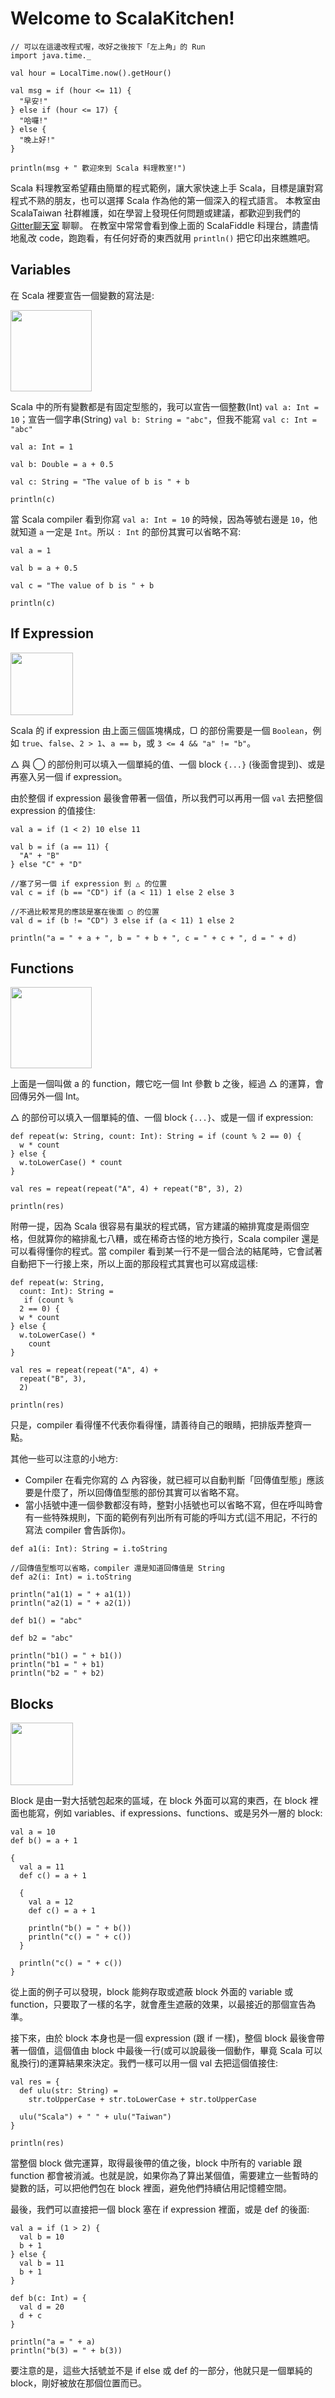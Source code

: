 <script>
  ((window.gitter = {}).chat = {}).options = {
    room: 'ScalaTaiwan/ScalaTaiwan'
  };
</script>
<script src="https://sidecar.gitter.im/dist/sidecar.v1.js" async defer></script>

# Welcome to ScalaKitchen!

```scalaFiddle libraries="Java8 Time-0.1.0"
// 可以在這邊改程式喔，改好之後按下「左上角」的 Run
import java.time._

val hour = LocalTime.now().getHour()

val msg = if (hour <= 11) {
  "早安!"
} else if (hour <= 17) {
  "哈囉!"
} else {
  "晚上好!"
}

println(msg + " 歡迎來到 Scala 料理教室!")
```

Scala 料理教室希望藉由簡單的程式範例，讓大家快速上手 Scala，目標是讓對寫程式不熟的朋友，也可以選擇 Scala 作為他的第一個深入的程式語言。
本教室由 ScalaTaiwan 社群維護，如在學習上發現任何問題或建議，都歡迎到我們的 [Gitter聊天室](https://gitter.im/ScalaTaiwan/ScalaTaiwan) 聊聊。
在教室中常常會看到像上面的 ScalaFiddle 料理台，請盡情地亂改 code，跑跑看，有任何好奇的東西就用 `println()` 把它印出來瞧瞧吧。

## Variables

在 Scala 裡要宣告一個變數的寫法是:

<img class="float-center" src="val.svg" style="height:130px"/>

Scala 中的所有變數都是有固定型態的，我可以宣告一個整數(Int) `val a: Int = 10`；宣告一個字串(String) `val b: String = "abc"`，但我不能寫 `val c: Int = "abc"`

```scalaFiddle
val a: Int = 1

val b: Double = a + 0.5

val c: String = "The value of b is " + b

println(c)
```

當 Scala compiler 看到你寫 `val a: Int = 10` 的時候，因為等號右邊是 `10`，他就知道 `a` 一定是 `Int`。所以 `: Int` 的部份其實可以省略不寫:

```scalaFiddle
val a = 1

val b = a + 0.5

val c = "The value of b is " + b

println(c)
```

## If Expression

<img class="float-center" src="if.svg" style="height:100px"/>

Scala 的 if expression 由上面三個區塊構成，▢ 的部份需要是一個 `Boolean`，例如 `true`、`false`、`2 > 1`、`a == b`，或 `3 <= 4 && "a" != "b"`。

△ 與 ◯ 的部份則可以填入一個單純的值、一個 block `{...}` (後面會提到)、或是再塞入另一個 if expression。

由於整個 if expression 最後會帶著一個值，所以我們可以再用一個 `val` 去把整個 expression 的值接住:

```scalaFiddle
val a = if (1 < 2) 10 else 11

val b = if (a == 11) {
  "A" + "B"
} else "C" + "D"

//塞了另一個 if expression 到 △ 的位置
val c = if (b == "CD") if (a < 11) 1 else 2 else 3

//不過比較常見的應該是塞在後面 ◯ 的位置
val d = if (b != "CD") 3 else if (a < 11) 1 else 2

println("a = " + a + ", b = " + b + ", c = " + c + ", d = " + d)
```

## Functions

<img class="float-center" src="def.svg" style="height:130px"/>

上面是一個叫做 a 的 function，餵它吃一個 Int 參數 b 之後，經過 △ 的運算，會回傳另外一個 Int。

△ 的部份可以填入一個單純的值、一個 block `{...}`、或是一個 if expression:

```scalaFiddle
def repeat(w: String, count: Int): String = if (count % 2 == 0) {
  w * count
} else {
  w.toLowerCase() * count
}

val res = repeat(repeat("A", 4) + repeat("B", 3), 2)

println(res)
```

附帶一提，因為 Scala 很容易有巢狀的程式碼，官方建議的縮排寬度是兩個空格，但就算你的縮排亂七八糟，或在稀奇古怪的地方換行，Scala compiler 還是可以看得懂你的程式。當 compiler 看到某一行不是一個合法的結尾時，它會試著自動把下一行接上來，所以上面的那段程式其實也可以寫成這樣:

```scalaFiddle
def repeat(w: String,
  count: Int): String = 
   if (count %
  2 == 0) {
  w * count
} else {
  w.toLowerCase() * 
    count
}

val res = repeat(repeat("A", 4) +
  repeat("B", 3),
  2)

println(res)
```

只是，compiler 看得懂不代表你看得懂，請善待自己的眼睛，把排版弄整齊一點。

其他一些可以注意的小地方:

* Compiler 在看完你寫的 △ 內容後，就已經可以自動判斷「回傳值型態」應該要是什麼了，所以回傳值型態的部份其實可以省略不寫。
* 當小括號中連一個參數都沒有時，整對小括號也可以省略不寫，但在呼叫時會有一些特殊規則，下面的範例有列出所有可能的呼叫方式(這不用記，不行的寫法 compiler 會告訴你)。

```scalaFiddle
def a1(i: Int): String = i.toString

//回傳值型態可以省略，compiler 還是知道回傳值是 String
def a2(i: Int) = i.toString

println("a1(1) = " + a1(1))
println("a2(1) = " + a2(1))

def b1() = "abc"

def b2 = "abc"

println("b1() = " + b1())
println("b1 = " + b1)
println("b2 = " + b2)
```

## Blocks

<img class="float-center" src="block.svg" style="height:100px"/>

Block 是由一對大括號包起來的區域，在 block 外面可以寫的東西，在 block 裡面也能寫，例如 variables、if expressions、functions、或是另外一層的 block:

```scalaFiddle
val a = 10
def b() = a + 1

{
  val a = 11
  def c() = a + 1
  
  {
    val a = 12
    def c() = a + 1
    
    println("b() = " + b())
    println("c() = " + c())
  }
  
  println("c() = " + c())
}
```

從上面的例子可以發現，block 能夠存取或遮蔽 block 外面的 variable 或 function，只要取了一樣的名字，就會產生遮蔽的效果，以最接近的那個宣告為準。

接下來，由於 block 本身也是一個 expression (跟 if 一樣)，整個 block 最後會帶著一個值，這個值由 block 中最後一行(或可以說最後一個動作，畢竟 Scala 可以亂換行)的運算結果來決定。我們一樣可以用一個 val 去把這個值接住:

```scalaFiddle
val res = {
  def ulu(str: String) =
    str.toUpperCase + str.toLowerCase + str.toUpperCase
  
  ulu("Scala") + " " + ulu("Taiwan")
}

println(res)
```

當整個 block 做完運算，取得最後帶的值之後，block 中所有的 variable 跟 function 都會被消滅。也就是說，如果你為了算出某個值，需要建立一些暫時的變數的話，可以把他們包在 block 裡面，避免他們持續佔用記憶體空間。

最後，我們可以直接把一個 block 塞在 if expression 裡面，或是 def 的後面:

```scalaFiddle
val a = if (1 > 2) {
  val b = 10
  b + 1
} else {
  val b = 11
  b + 1
}

def b(c: Int) = {
  val d = 20
  d + c
}

println("a = " + a)
println("b(3) = " + b(3))
```

要注意的是，這些大括號並不是 if else 或 def 的一部分，他就只是一個單純的 block，剛好被放在那個位置而已。
